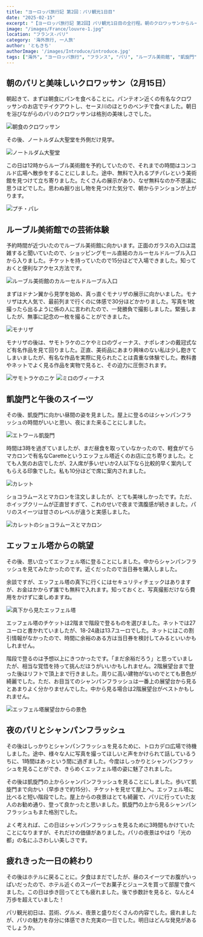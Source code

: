 ```yaml
---
title: "ヨーロッパ旅行記 第2回：パリ観光1日目"
date: "2025-02-15"
excerpt: "【ヨーロッパ旅行記 第2回】パリ観光1日目の全行程。朝のクロワッサンからルーブル美術館でのモナリザ鑑賞、エッフェル塔登頂の苦労と絶景、そして夜のシャンパンフラッシュ観賞まで。凱旋門からの夜景も堪能した4万歩の充実した一日。実際の割引情報や穴場スポットなど、パリ観光の実用的なヒントも満載。"
image: "/images/France/louvre-1.jpg"
location: "フランス-パリ"
category: '海外旅行, 一人旅'
author: 'ともきち'
authorImage: '/images/Introduce/introduce.jpg'
tags: ["海外", "ヨーロッパ旅行", "フランス", "パリ", "ルーブル美術館", "凱旋門", "エッフェル塔", "シャンパンフラッシュ"]
---
```


## 朝のパリと美味しいクロワッサン（2月15日）

朝起きて、まずは朝食にパンを食べることに。パンテオン近くの有名なクロワッサンのお店でテイクアウトし、セーヌ川のほとりのベンチで食べました。朝日を浴びながらのパリのクロワッサンは格別の美味しさでした。

![朝食のクロワッサン](/images/France/croissant.jpg)

その後、ノートルダム大聖堂を外側だけ見学。

![ノートルダム大聖堂](/images/France/notre-dame-2.jpg)

この日は12時からルーブル美術館を予約していたので、それまでの時間はコンコルド広場へ散歩をすることにしました。途中、無料で入れるプチパレという美術館を見つけて立ち寄りました。たくさんの展示があり、なぜ無料なのか不思議に思うほどでした。思わぬ掘り出し物を見つけた気分で、朝からテンションが上がります。

![プチ・パレ](/images/France/petit-palais2.jpg)

## ルーブル美術館での芸術体験

予約時間が近づいたのでルーブル美術館に向かいます。正面のガラスの入口は混雑すると聞いていたので、ショッピングモール直結のカルーセルドルーブル入口から入りました。チケットを持っていたので15分ほどで入場できました。知っておくと便利なアクセス方法です。

![ルーブル美術館のカルーセルドルーブル入口](/images/France/louvre-entrance-2.jpg)

まずはドナン翼から見学を始め、真っ直ぐモナリザの展示に向かいました。モナリザは大人気で、最前列まで行くのに体感で30分ほどかかりました。写真を1枚撮ったら出るように係の人に言われたので、一発勝負で撮影しました。緊張しましたが、無事に記念の一枚を撮ることができました。

![モナリザ](/images/France/mona-lisa.jpg)

モナリザの後は、サモトラケのニケやミロのヴィーナス、ナポレオンの戴冠式など有名作品を見て回りました。正直、美術品にあまり興味のない私は少し飽きてしまいましたが、有名な作品を実際に見られたことは貴重な体験でした。教科書やネットでよく見る作品を実物で見ると、その迫力に圧倒されます。

![サモトラケのニケ](/images/France/nike-1.jpg)
![ミロのヴィーナス](/images/France/venus-de-milo.jpg)

## 凱旋門と午後のスイーツ

その後、凱旋門に向かい昼間の姿を見ました。屋上に登るのはシャンパンフラッシュの時間がいいと思い、夜にまた来ることにしました。

![エトワール凱旋門](/images/France/arc-de-triomphe.jpg)

時間は3時を過ぎていましたが、まだ昼食を取っていなかったので、軽食がてらマカロンで有名なCaretteというエッフェル塔近くのお店に立ち寄りました。とても人気のお店でしたが、2人席が多いせいか2人以下なら比較的早く案内してもらえる印象でした。私も10分ほどで席に案内されました。

![カレット](/images/France/carette.jpg)

ショコラムースとマカロンを注文しましたが、とても美味しかったです。ただ、ホイップクリームが正直甘すぎて、これのせいで夜まで満腹感が続きました。パリのスイーツは甘さのレベルが違うと実感しました。

![カレットのショコラムースとマカロン](/images/France/carette2.jpg)

## エッフェル塔からの眺望

その後、思い立ってエッフェル塔に登ることにしました。中からシャンパンフラッシュを見てみたかったのです。近くだったので当日券を購入しました。

余談ですが、エッフェル塔の真下に行くにはセキュリティチェックはありますが、お金はかからず誰でも無料で入れます。知っておくと、写真撮影だけなら費用をかけずに楽しめますね。

![真下から見たエッフェル塔](/images/France/eiffel-tower5.jpg)

エッフェル塔のチケットは2階まで階段で登るものを選びました。ネットでは27ユーロと書かれていましたが、18-24歳は13.7ユーロでした。ネットにはこの割引情報がなかったので、時間に余裕のある方は当日券を検討してみるといいかもしれません。

階段で登るのは予想以上にきつかったです。「まだ余裕だろう」と思っていましたが、相当な覚悟を持って挑んだほうがいいかもしれません。2階展望台まで登った後はリフトで頂上まで行きました。周りに高い建物がないのでとても景色が綺麗でした。ただ、お目当てのシャンパンフラッシュは一番上の展望台から見るとあまりよく分かりませんでした。中から見る場合は2階展望台がベストかもしれません。

![エッフェル塔展望台からの景色](/images/France/eiffel-tower-view.jpg)

## 夜のパリとシャンパンフラッシュ

その後はしっかりとシャンパンフラッシュを見るために、トロカデロ広場で待機しました。途中、様々な人に写真を撮ってほしいと声をかけられて話しているうちに、1時間はあっという間に過ぎました。今度はしっかりとシャンパンフラッシュを見ることができ、きらめくエッフェル塔の姿に魅了されました。

その後は凱旋門の上からシャンパンフラッシュを見ることにしました。歩いて凱旋門まで向かい（早歩きで約15分）、チケットを見せて屋上へ。エッフェル塔に比べると短い階段でした。屋上からの夜景はとても綺麗で、パリに行っていた友人のお勧め通り、登って良かったと思いました。凱旋門の上から見るシャンパンフラッシュもまた格別でした。

よく考えれば、この日はシャンパンフラッシュを見るために3時間もかけていたことになりますが、それだけの価値がありました。パリの夜景はやはり「光の都」の名にふさわしい美しさです。

## 疲れきった一日の終わり

その後はホテルに戻ることに。夕食はまだでしたが、昼のスイーツでお腹がいっぱいだったので、ホテル近くのスーパーでお菓子とジュースを買って部屋で食べました。この日は歩き回ってとても疲れました。後で歩数計を見ると、なんと4万歩を超えていました！

パリ観光初日は、芸術、グルメ、夜景と盛りだくさんの内容でした。疲れましたが、パリの魅力を存分に体感できた充実の一日でした。明日はどんな発見があるでしょうか。
